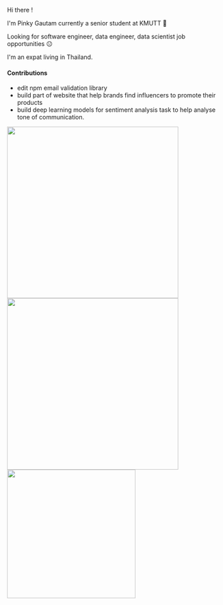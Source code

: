 Hi there !

I'm Pinky Gautam currently a senior student at KMUTT 🙂 

Looking for software engineer, data engineer, data scientist job opportunities 😐

I'm an expat living in Thailand.

#### Contributions 

- edit npm email validation library
- build part of website that help brands find influencers to promote their products
- build deep learning models for sentiment analysis task to help analyse tone of communication.

 
<img  width="400" src="https://github-readme-stats.vercel.app/api?username=ppkgtmm&show_icons=true&theme=dark" />

<img  width="400" src="https://github-readme-stats.vercel.app/api/top-langs/?username=ppkgtmm&layout=compact&theme=dark" />

<img  width="300" src="https://spotify-github-profile.vercel.app/api/view.svg?uid=d2yhq96derd1cm9b3lw87o90t&cover_image=true&theme=default" />


